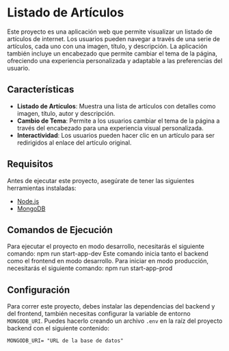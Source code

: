 # Listado de Artículos

Este proyecto es una aplicación web que permite visualizar un listado de artículos de internet. Los usuarios pueden navegar a través de una serie de artículos, cada uno con una imagen, título, y descripción. La aplicación también incluye un encabezado que permite cambiar el tema de la página, ofreciendo una experiencia personalizada y adaptable a las preferencias del usuario.

## Características

- **Listado de Artículos**: Muestra una lista de artículos con detalles como imagen, título, autor y descripción.
- **Cambio de Tema**: Permite a los usuarios cambiar el tema de la página a través del encabezado para una experiencia visual personalizada.
- **Interactividad**: Los usuarios pueden hacer clic en un artículo para ser redirigidos al enlace del artículo original.


## Requisitos

Antes de ejecutar este proyecto, asegúrate de tener las siguientes herramientas instaladas:

- [Node.js](https://nodejs.org/)
- [MongoDB](https://www.mongodb.com/try/download/community)

## Comandos de Ejecución
Para ejecutar el proyecto en modo desarrollo, necesitarás el siguiente comando:
npm run start-app-dev
Este comando inicia tanto el backend como el frontend en modo desarrollo.
Para iniciar en modo producción, necesitarás el siguiente comando:
npm run start-app-prod

## Configuración

Para correr este proyecto, debes instalar las dependencias del backend y del frontend, también necesitas configurar la variable de entorno `MONGODB_URI`. Puedes hacerlo creando un archivo `.env` en la raíz del proyecto backend con el siguiente contenido:

```env
MONGODB_URI= "URL de la base de datos"
